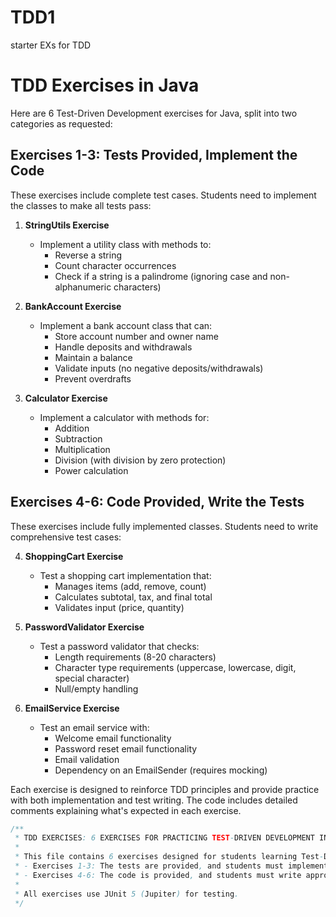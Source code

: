 # TDD1
starter EXs for TDD

# TDD Exercises in Java

Here are 6 Test-Driven Development exercises for Java, split into two categories as requested:

## Exercises 1-3: Tests Provided, Implement the Code

These exercises include complete test cases. Students need to implement the classes to make all tests pass:

1. **StringUtils Exercise**
   - Implement a utility class with methods to:
     - Reverse a string
     - Count character occurrences
     - Check if a string is a palindrome (ignoring case and non-alphanumeric characters)

2. **BankAccount Exercise**
   - Implement a bank account class that can:
     - Store account number and owner name
     - Handle deposits and withdrawals
     - Maintain a balance
     - Validate inputs (no negative deposits/withdrawals)
     - Prevent overdrafts

3. **Calculator Exercise**
   - Implement a calculator with methods for:
     - Addition
     - Subtraction
     - Multiplication
     - Division (with division by zero protection)
     - Power calculation

## Exercises 4-6: Code Provided, Write the Tests

These exercises include fully implemented classes. Students need to write comprehensive test cases:

4. **ShoppingCart Exercise**
   - Test a shopping cart implementation that:
     - Manages items (add, remove, count)
     - Calculates subtotal, tax, and final total
     - Validates input (price, quantity)

5. **PasswordValidator Exercise**
   - Test a password validator that checks:
     - Length requirements (8-20 characters)
     - Character type requirements (uppercase, lowercase, digit, special character)
     - Null/empty handling

6. **EmailService Exercise**
   - Test an email service with:
     - Welcome email functionality
     - Password reset email functionality
     - Email validation
     - Dependency on an EmailSender (requires mocking)

Each exercise is designed to reinforce TDD principles and provide practice with both implementation and test writing. The code includes detailed comments explaining what's expected in each exercise.

```java
/**
 * TDD EXERCISES: 6 EXERCISES FOR PRACTICING TEST-DRIVEN DEVELOPMENT IN JAVA
 * 
 * This file contains 6 exercises designed for students learning Test-Driven Development:
 * - Exercises 1-3: The tests are provided, and students must implement the code to make them pass
 * - Exercises 4-6: The code is provided, and students must write appropriate tests
 * 
 * All exercises use JUnit 5 (Jupiter) for testing.
 */
```